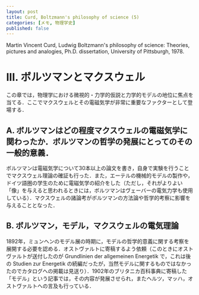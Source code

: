 ```yaml
---
layout: post
title: Curd, Boltzmann's philosophy of science (5)
categories: [メモ, 物理学史]
published: false
---
```


Martin Vincent Curd, Ludwig Boltzmann's philosophy of science: Theories, pictures and analogies, Ph.D. dissertation, University of Pittsburgh, 1978.

# III. ボルツマンとマクスウェル

この章では，物理学における微視的・力学的仮説と力学的モデルの地位に焦点を当てる．ここでマクスウェルとその電磁気学が非常に重要なファクターとして登場する．

## A. ボルツマンはどの程度マクスウェルの電磁気学に関わったか．ボルツマンの哲学の発展にとってのその一般的意義．

ボルツマンは電磁気学について30本以上の論文を書き，自身で実験を行うことでマクスウェル理論の確証も行った．また，エーテルの機械的モデルの製作や，ドイツ語圏の学生のために電磁気学の紹介をした（ただし，それがよりよい「像」を与えると思われるときには，ボルツマンはヴェーバーの電気力学も使用している）．マクスウェルの諸論考がボルツマンの方法論や哲学的考察に影響を与えることとなった．

## B. ボルツマン，モデル，マクスウェルの電気理論

1892年，ミュンヘンのモデル展の時期に，モデルの哲学的意義に関する考察を展開する必要を認める．オストヴァルトに寄稿するよう依頼（このときにオストヴァルトが送付したのが Grundlinien der allgemeinen Energetik で，これは後の Studien zur Energetik の続編だったが，当然モデルに関するものではなかったのでカタログへの掲載は見送り）．1902年のブリタニカ百科事典に寄稿した「モデル」という記事では，その内容が発展させられ，またヘルツ，マッハ，オストヴァルトへの言及も行っている．
